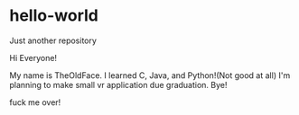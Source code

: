# hello-world

Just another repository

Hi Everyone!

My name is TheOldFace. I learned C, Java, and Python!(Not good at all)
I'm planning to make small vr application due graduation.
Bye!

fuck me over!
